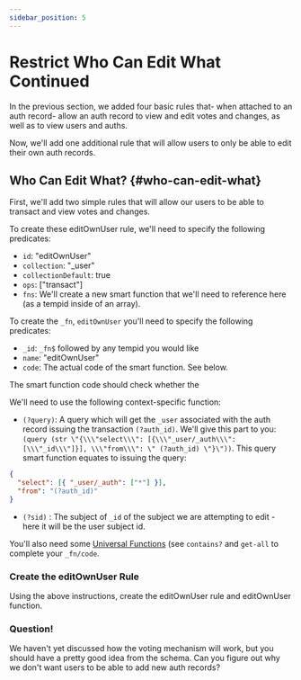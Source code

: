 ```yaml
---
sidebar_position: 5
---
```


# Restrict Who Can Edit What Continued

In the previous section, we added four basic rules that- when attached to an auth record- allow an auth record to view and edit votes and changes, as well as to view users and auths.

Now, we'll add one additional rule that will allow users to only be able to edit their own auth records.

## Who Can Edit What? {#who-can-edit-what}

First, we'll add two simple rules that will allow our users to be able to transact and view votes and changes.

To create these editOwnUser rule, we'll need to specify the following predicates:

- `id`: "editOwnUser"
- `collection`: "\_user"
- `collectionDefault`: true
- `ops`: ["transact"]
- `fns`: We'll create a new smart function that we'll need to reference here (as a tempid inside of an array).

To create the `_fn`, `editOwnUser` you'll need to specify the following predicates:

- `_id`: `_fn$` followed by any tempid you would like
- `name`: "editOwnUser"
- `code`: The actual code of the smart function. See below.

The smart function code should check whether the

We'll need to use the following context-specific function:

- `(?query)`: A query which will get the `_user` associated with the auth record issuing the transaction `(?auth_id)`. We'll give this part to you: `(query (str \"{\\\"select\\\": [{\\\"_user/_auth\\\": [\\\"_id\\\"]}], \\\"from\\\": \" (?auth_id) \"}\"))`. This query smart function equates to issuing the query:

```json
{
  "select": [{ "_user/_auth": ["*"] }],
  "from": "(?auth_id)"
}
```

- `(?sid)` : The subject of `_id` of the subject we are attempting to edit - here it will be the user subject id.

You'll also need some [Universal Functions](/overview/schema/smartfunctions.mdx#universal-functions) (see `contains?` and `get-all` to complete your `_fn/code`.

<div class="challenge">
<h3>Create the editOwnUser Rule</h3>

<p>Using the above instructions, create the editOwnUser rule and editOwnUser function.</p>

<h3>Question!</h3>
<p>We haven't yet discussed how the voting mechanism will work, but you should have a pretty good idea from the schema. Can you figure out why we don't want users to be able to add new auth records?</p>
</div>
